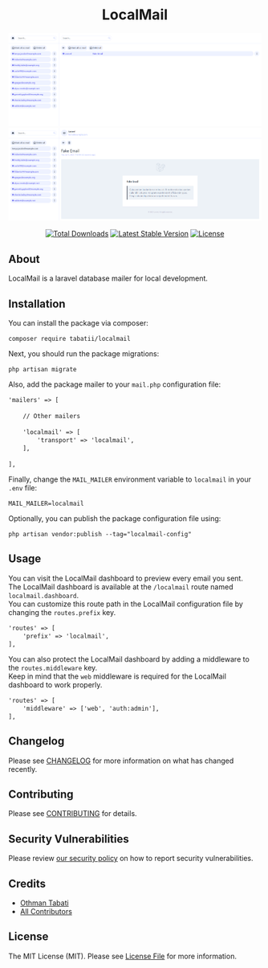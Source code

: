 <h1 align="center">LocalMail</h1>

![Recipient page screenshot](https://github.com/tabatii/localmail/blob/main/assets/recipient.png)
![Message page screenshot](https://github.com/tabatii/localmail/blob/main/assets/message.png)

<p align="center">
<a href="https://packagist.org/packages/tabatii/localmail"><img src="https://img.shields.io/packagist/dt/tabatii/localmail" alt="Total Downloads"></a>
<a href="https://packagist.org/packages/tabatii/localmail"><img src="https://img.shields.io/packagist/v/tabatii/localmail" alt="Latest Stable Version"></a>
<a href="https://packagist.org/packages/tabatii/localmail"><img src="https://img.shields.io/packagist/l/tabatii/localmail" alt="License"></a>
</p>


## About

LocalMail is a laravel database mailer for local development.


## Installation

You can install the package via composer:
```
composer require tabatii/localmail
```

Next, you should run the package migrations:
```
php artisan migrate
```

Also, add the package mailer to your `mail.php` configuration file:
```
'mailers' => [

    // Other mailers

    'localmail' => [
        'transport' => 'localmail',
    ],

],
```

Finally, change the `MAIL_MAILER` environment variable to `localmail` in your `.env` file:
```
MAIL_MAILER=localmail
```

Optionally, you can publish the package configuration file using:
```
php artisan vendor:publish --tag="localmail-config"
```


## Usage

You can visit the LocalMail dashboard to preview every email you sent.\
The LocalMail dashboard is available at the `/localmail` route named `localmail.dashboard`.\
You can customize this route path in the LocalMail configuration file by changing the `routes.prefix` key.
```
'routes' => [
    'prefix' => 'localmail',
],
```

You can also protect the LocalMail dashboard by adding a middleware to the `routes.middleware` key.\
Keep in mind that the `web` middleware is required for the LocalMail dashboard to work properly.
```
'routes' => [
    'middleware' => ['web', 'auth:admin'],
],
```


## Changelog

Please see [CHANGELOG](CHANGELOG.md) for more information on what has changed recently.


## Contributing

Please see [CONTRIBUTING](CONTRIBUTING.md) for details.


## Security Vulnerabilities

Please review [our security policy](../../security/policy) on how to report security vulnerabilities.


## Credits

- [Othman Tabati](https://github.com/tabatii)
- [All Contributors](../../contributors)


## License

The MIT License (MIT). Please see [License File](LICENSE.md) for more information.
